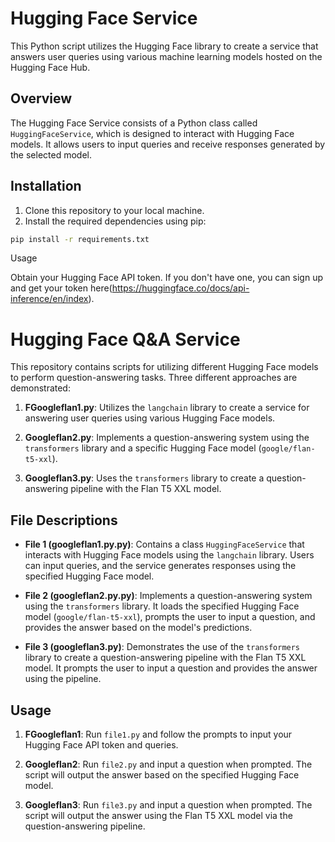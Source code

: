 # Hugging Face Service

This Python script utilizes the Hugging Face library to create a service that answers user queries using various machine learning models hosted on the Hugging Face Hub.

## Overview

The Hugging Face Service consists of a Python class called `HuggingFaceService`, which is designed to interact with Hugging Face models. It allows users to input queries and receive responses generated by the selected model.

## Installation

1. Clone this repository to your local machine.
2. Install the required dependencies using pip:

```bash
pip install -r requirements.txt
```
Usage

Obtain your Hugging Face API token. If you don't have one, you can sign up and get your token here(https://huggingface.co/docs/api-inference/en/index).



# Hugging Face Q&A Service

This repository contains scripts for utilizing different Hugging Face models to perform question-answering tasks. Three different approaches are demonstrated:

1. **FGoogleflan1.py**: Utilizes the `langchain` library to create a service for answering user queries using various Hugging Face models.

2. **Googleflan2.py**: Implements a question-answering system using the `transformers` library and a specific Hugging Face model (`google/flan-t5-xxl`).

3. **Googleflan3.py**: Uses the `transformers` library to create a question-answering pipeline with the Flan T5 XXL model.

## File Descriptions

- **File 1 (googleflan1.py.py)**: Contains a class `HuggingFaceService` that interacts with Hugging Face models using the `langchain` library. Users can input queries, and the service generates responses using the specified Hugging Face model.

- **File 2 (googleflan2.py.py)**: Implements a question-answering system using the `transformers` library. It loads the specified Hugging Face model (`google/flan-t5-xxl`), prompts the user to input a question, and provides the answer based on the model's predictions.

- **File 3 (googleflan3.py)**: Demonstrates the use of the `transformers` library to create a question-answering pipeline with the Flan T5 XXL model. It prompts the user to input a question and provides the answer using the pipeline.

## Usage

1. **FGoogleflan1**: Run `file1.py` and follow the prompts to input your Hugging Face API token and queries.

2. **Googleflan2**: Run `file2.py` and input a question when prompted. The script will output the answer based on the specified Hugging Face model.

3. **Googleflan3**: Run `file3.py` and input a question when prompted. The script will output the answer using the Flan T5 XXL model via the question-answering pipeline.





